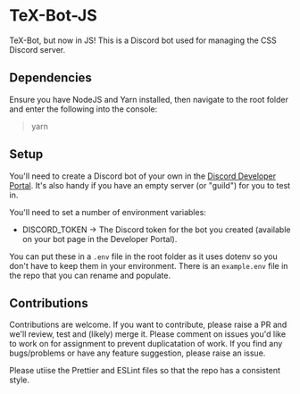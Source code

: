 # TeX-Bot-JS

TeX-Bot, but now in JS! This is a Discord bot used for managing the CSS Discord server.

## Dependencies

Ensure you have NodeJS and Yarn installed, then navigate to the root folder and enter the following into the console:

> yarn

## Setup

You'll need to create a Discord bot of your own in the [Discord Developer Portal](https://discord.com/developers/applications). It's also handy if you have an empty server (or "guild") for you to test in.

You'll need to set a number of environment variables:

-   DISCORD_TOKEN -> The Discord token for the bot you created (available on your bot page in the Developer Portal).

You can put these in a `.env` file in the root folder as it uses dotenv so you don't have to keep them in your environment. There is an `example.env` file in the repo that you can rename and populate.

## Contributions

Contributions are welcome. If you want to contribute, please raise a PR and we'll review, test and (likely) merge it. Please comment on issues you'd like to work on for assignment to prevent duplicatation of work. If you find any bugs/problems or have any feature suggestion, please raise an issue.

Please utiise the Prettier and ESLint files so that the repo has a consistent style.

